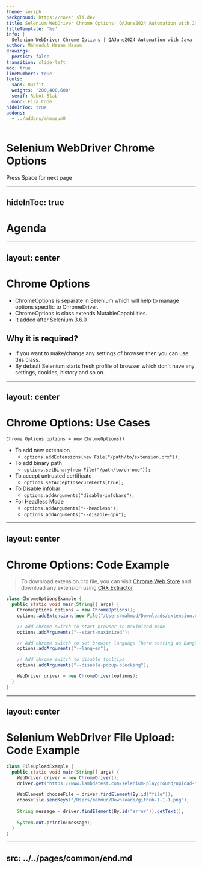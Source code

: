 ```yaml
---
theme: seriph
background: https://cover.sli.dev
title: Selenium WebDriver Chrome Options| QAJune2024 Automation with Java
titleTemplate: '%s'
info: |
  Selenium WebDriver Chrome Options | QAJune2024 Automation with Java
author: Mahmudul Hasan Masum
drawings:
  persist: false
transition: slide-left
mdc: true
lineNumbers: true
fonts:
  sans: Outfit
  weights: '200,400,600'
  serif: Robot Slab
  mono: Fira Code
hideInToc: true
addons:
  - ../addons/mhmasum0
---
```


# Selenium WebDriver Chrome Options

<div class="pt-12">
  <span @click="$slidev.nav.next" class="px-2 py-1 rounded cursor-pointer" hover="bg-white bg-opacity-10">
    Press Space for next page <carbon:arrow-right class="inline"/>
  </span>
</div>

<div class="abs-br m-6 flex gap-2">
  <a href="https://github.com/mhmasum0/qa-june-2024-automation-with-java-slides" target="_blank" alt="GitHub" title="Open in GitHub"
    class="text-xl slidev-icon-btn opacity-50 !border-none !hover:text-white">
    <carbon-logo-github />
  </a>
</div>

<!--
The last comment block of each slide will be treated as slide notes. It will be visible and editable in Presenter Mode along with the slide. [Read more in the docs](https://sli.dev/guide/syntax.html#notes)
-->

---
hideInToc: true
---

# Agenda
<Toc />

---
layout: center
---

# Chrome Options

- ChromeOptions is separate in Selenium which will help to manage options specific to ChromeDriver.
- ChromeOptions is class extends MutableCapabilities.
- It added after Selenium 3.6.0
## Why it is required?

- If you want to make/change any settings of browser then you can use this class.
- By default Selenium starts fresh profile of browser which don't have any settings, cookies, history and so on.

---
layout: center
---

# Chrome Options: Use Cases

`Chrome Options options = new ChromeOptions()`

- To add new extension
  - `options.addExtensions(new File("/path/to/extension.crx"));`
- To add binary path
    - `options.setBinary(new File("/path/to/chrome"));`
- To accept untrusted certificate
    - `options.setAcceptInsecureCerts(true);`
- To Disable infobar
    - `options.addArguments("disable-infobars");`
- For Headless Mode
    - `options.addArguments("--headless");`
    - `options.addArguments("--disable-gpu");`

---
layout: center
---

# Chrome Options: Code Example

> To download extension.crx file, you can visit [Chrome Web Store](https://chrome.google.com/webstore/category/extensions) and download any extension using [CRX Extractor](https://chromewebstore.google.com/detail/crx-extractordownloader/ajkhmmldknmfjnmeedkbkkojgobmljda)

```java
class ChromeOptionsExample {
  public static void main(String[] args) {
    ChromeOptions options = new ChromeOptions();
    options.addExtensions(new File("/Users/mahmud/Downloads/extension.crx"));

    // Add chrome switch to start browser in maximized mode
    options.addArguments("--start-maximized");

    // Add chrome switch to set browser language (here setting as Bangla)
    options.addArguments("--lang=en");

    // Add chrome switch to disable tooltips
    options.addArguments("--disable-popup-blocking");

    WebDriver driver = new ChromeDriver(options);
  }
}
```

---
layout: center
---

# Selenium WebDriver File Upload: Code Example

```java
class FileUploadExample {
  public static void main(String[] args) {
    WebDriver driver = new ChromeDriver();
    driver.get("https://www.lambdatest.com/selenium-playground/upload-file-demo");
    
    WebElement chooseFile = driver.findElement(By.id("file"));
    chooseFile.sendKeys("/Users/mahmud/Downloads/github-1-1-1.png");
    
    String message = driver.findElement(By.id("error")).getText();
    
    System.out.println(message);
  }
}
```


---
src: ../../pages/common/end.md
---